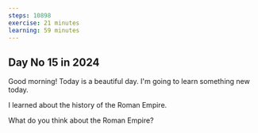 ```yaml
---
steps: 10898
exercise: 21 minutes
learning: 59 minutes
---
```

## Day No 15 in 2024
Good morning! Today is a beautiful day.
I'm going to learn something new today.

I learned about the history of the Roman Empire.

What do you think about the Roman Empire?
